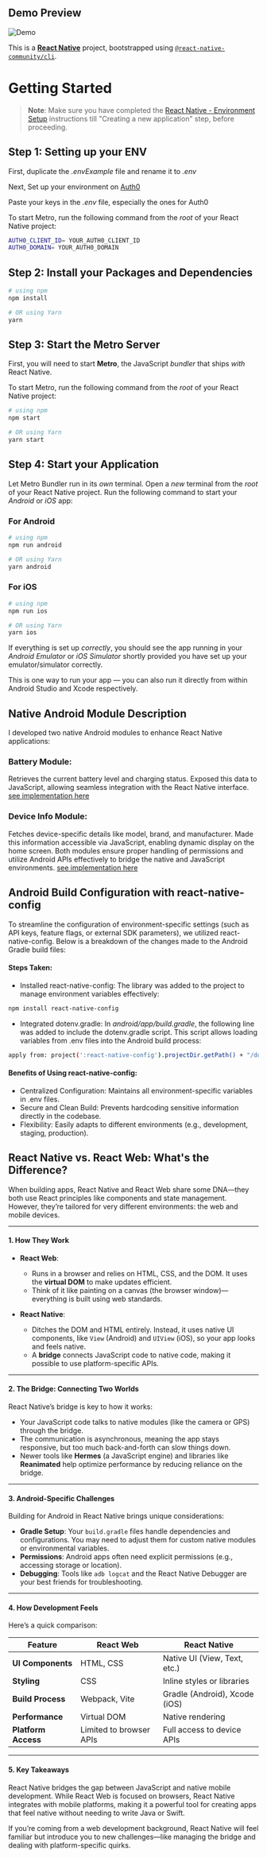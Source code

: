 ## Demo Preview

![Demo](https://ik.imagekit.io/akf2tcskl/chuks_app_2_IwTKCEoUz.gif)

This is a [**React Native**](https://reactnative.dev) project, bootstrapped using [`@react-native-community/cli`](https://github.com/react-native-community/cli).

# Getting Started

> **Note**: Make sure you have completed the [React Native - Environment Setup](https://reactnative.dev/docs/environment-setup) instructions till "Creating a new application" step, before proceeding.

## Step 1: Setting up your ENV

First, duplicate the _.envExample_ file and rename it to _.env_

Next, Set up your environment on [Auth0](https://auth0.com/)

Paste your keys in the _.env_ file, especially the ones for Auth0

To start Metro, run the following command from the _root_ of your React Native project:

```bash
AUTH0_CLIENT_ID= YOUR_AUTH0_CLIENT_ID
AUTH0_DOMAIN= YOUR_AUTH0_DOMAIN
```

## Step 2: Install your Packages and Dependencies

```bash
# using npm
npm install

# OR using Yarn
yarn
```

## Step 3: Start the Metro Server

First, you will need to start **Metro**, the JavaScript _bundler_ that ships _with_ React Native.

To start Metro, run the following command from the _root_ of your React Native project:

```bash
# using npm
npm start

# OR using Yarn
yarn start
```

## Step 4: Start your Application

Let Metro Bundler run in its _own_ terminal. Open a _new_ terminal from the _root_ of your React Native project. Run the following command to start your _Android_ or _iOS_ app:

### For Android

```bash
# using npm
npm run android

# OR using Yarn
yarn android
```

### For iOS

```bash
# using npm
npm run ios

# OR using Yarn
yarn ios
```

If everything is set up _correctly_, you should see the app running in your _Android Emulator_ or _iOS Simulator_ shortly provided you have set up your emulator/simulator correctly.

This is one way to run your app — you can also run it directly from within Android Studio and Xcode respectively.

## Native Android Module Description

I developed two native Android modules to enhance React Native applications:

### Battery Module:

Retrieves the current battery level and charging status.
Exposed this data to JavaScript, allowing seamless integration with the React Native interface.
[see implementation here](https://github.com/chuksdozie/chuks/pull/2)

### Device Info Module:

Fetches device-specific details like model, brand, and manufacturer.
Made this information accessible via JavaScript, enabling dynamic display on the home screen.
Both modules ensure proper handling of permissions and utilize Android APIs effectively to bridge the native and JavaScript environments. [see implementation here](https://github.com/chuksdozie/chuks/pull/1)

## Android Build Configuration with react-native-config

To streamline the configuration of environment-specific settings (such as API keys, feature flags, or external SDK parameters), we utilized react-native-config. Below is a breakdown of the changes made to the Android Gradle build files:

#### Steps Taken:

- Installed react-native-config: The library was added to the project to manage environment variables effectively:

```bash
npm install react-native-config
```

- Integrated dotenv.gradle: In _android/app/build.gradle_, the following line was added to include the dotenv.gradle script. This script allows loading variables from .env files into the Android build process:

```bash
apply from: project(':react-native-config').projectDir.getPath() + "/dotenv.gradle"
```

#### Benefits of Using react-native-config:

- Centralized Configuration: Maintains all environment-specific variables in .env files.
- Secure and Clean Build: Prevents hardcoding sensitive information directly in the codebase.
- Flexibility: Easily adapts to different environments (e.g., development, staging, production).

## React Native vs. React Web: What's the Difference?

When building apps, React Native and React Web share some DNA—they both use React principles like components and state management. However, they’re tailored for very different environments: the web and mobile devices.

---

#### 1. **How They Work**

- **React Web**:

  - Runs in a browser and relies on HTML, CSS, and the DOM. It uses the **virtual DOM** to make updates efficient.
  - Think of it like painting on a canvas (the browser window)—everything is built using web standards.

- **React Native**:
  - Ditches the DOM and HTML entirely. Instead, it uses native UI components, like `View` (Android) and `UIView` (iOS), so your app looks and feels native.
  - A **bridge** connects JavaScript code to native code, making it possible to use platform-specific APIs.

---

#### 2. **The Bridge: Connecting Two Worlds**

React Native’s bridge is key to how it works:

- Your JavaScript code talks to native modules (like the camera or GPS) through the bridge.
- The communication is asynchronous, meaning the app stays responsive, but too much back-and-forth can slow things down.
- Newer tools like **Hermes** (a JavaScript engine) and libraries like **Reanimated** help optimize performance by reducing reliance on the bridge.

---

#### 3. **Android-Specific Challenges**

Building for Android in React Native brings unique considerations:

- **Gradle Setup**: Your `build.gradle` files handle dependencies and configurations. You may need to adjust them for custom native modules or environmental variables.
- **Permissions**: Android apps often need explicit permissions (e.g., accessing storage or location).
- **Debugging**: Tools like `adb logcat` and the React Native Debugger are your best friends for troubleshooting.

---

#### 4. **How Development Feels**

Here’s a quick comparison:

| Feature             | React Web               | React Native                  |
| ------------------- | ----------------------- | ----------------------------- |
| **UI Components**   | HTML, CSS               | Native UI (View, Text, etc.)  |
| **Styling**         | CSS                     | Inline styles or libraries    |
| **Build Process**   | Webpack, Vite           | Gradle (Android), Xcode (iOS) |
| **Performance**     | Virtual DOM             | Native rendering              |
| **Platform Access** | Limited to browser APIs | Full access to device APIs    |

---

#### 5. **Key Takeaways**

React Native bridges the gap between JavaScript and native mobile development. While React Web is focused on browsers, React Native integrates with mobile platforms, making it a powerful tool for creating apps that feel native without needing to write Java or Swift.

If you’re coming from a web development background, React Native will feel familiar but introduce you to new challenges—like managing the bridge and dealing with platform-specific quirks.

